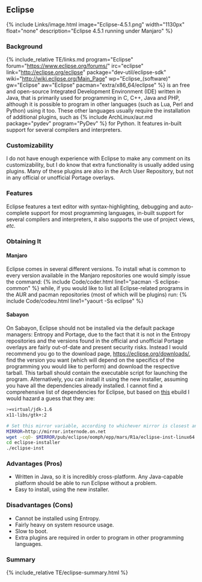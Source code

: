 ## Eclipse
{% include Links/image.html image="Eclipse-4.5.1.png" width="1130px" float="none" description="Eclipse 4.5.1 running under Manjaro" %}

### Background
{% include_relative TE/links.md program="Eclipse" forum="https://www.eclipse.org/forums/" irc="eclipse" link="http://eclipse.org/eclipse" package="dev-util/eclipse-sdk" wiki="http://wiki.eclipse.org/Main_Page" wp="Eclipse_(software)" gw="Eclipse" aw="Eclipse" pacman="extra/x86_64/eclipse" %} is an free and open-source Integrated Development Environment (IDE) written in Java, that is primarily used for programming in C, C++, Java and PHP, although it is possible to program in other languages (such as Lua, Perl and Python) using it too. These other languages usually require the installation of additional plugins, such as {% include ArchLinux/aur.md package="pydev" program="PyDev" %} for Python. It features in-built support for several compilers and interpreters.

### Customizability
I do not have enough experience with Eclipse to make any comment on its customizability, but I do know that extra functionality is usually added using plugins. Many of these plugins are also in the Arch User Repository, but not in any official or unofficial Portage overlays.

### Features
Eclipse features a text editor with syntax-highlighting, debugging and auto-complete support for most programming languages, in-built support for several compilers and interpreters, it also supports the use of project views, *etc.*

### Obtaining It
#### Manjaro
Eclipse comes in several different versions. To install what is common to every version available in the Manjaro repositories one would simply issue the command:
{% include Code/coder.html line1="pacman -S eclipse-common" %}
while, if you would like to list all Eclipse-related programs in the AUR and pacman repositories (most of which will be plugins) run:
{% include Code/codeu.html line1="yaourt -Ss eclipse" %}

#### Sabayon
On Sabayon, Eclipse should not be installed via the default package managers: Entropy and Portage, due to the fact that it is not in the Entropy repositories and the versions found in the official and unofficial Portage overlays are fairly out-of-date and present security risks. Instead I would recommend you go to the download page, https://eclipse.org/downloads/, find the version you want (which will depend on the specifics of the programming you would like to perform) and download the respective tarball. This tarball should contain the executable script for launching the program. Alternatively, you can install it using the new installer, assuming you have all the dependencies already installed. I cannot find a comprehensive list of dependencies for Eclipse, but based on [this](http://gpo.zugaina.org/AJAX/Ebuild/13519201/View) ebuild I would hazard a guess that they are:
```bash
>=virtual/jdk-1.6
x11-libs/gtk+:2
```

```bash
# Set this mirror variable, according to whichever mirror is closest and best for you
MIRROR=http://mirror.internode.on.net
wget -cqO- $MIRROR/pub/eclipse/oomph/epp/mars/R1a/eclipse-inst-linux64.tar.gz | tar -xz
cd eclipse-installer
./eclipse-inst
```

### Advantages (Pros)
* Written in Java, so it is incredibly cross-platform. Any Java-capable platform should be able to run Eclipse without a problem.
* Easy to install, using the new installer.

### Disadvantages (Cons)
* Cannot be installed using Entropy.
* Fairly heavy on system resource usage.
* Slow to boot.
* Extra plugins are required in order to program in other programming languages.

### Summary
{% include_relative TE/eclipse-summary.html %}
